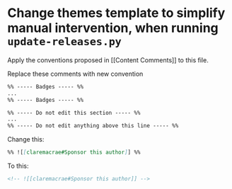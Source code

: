 # Change themes template to simplify manual intervention, when running `update-releases.py`



Apply the conventions proposed in [[Content Comments]] to this file.

Replace these comments with new convention

```markdown
%% ----- Badges ----- %%
...
%% ----- Badges ----- %%

%% ----- Do not edit this section ----- %%
...
%% ----- Do not edit anything above this line ----- %% 
```

Change this:

```markdown
%% ![[claremacrae#Sponsor this author]] %%
```

To this:

```markdown
<!-- ![[claremacrae#Sponsor this author]] -->
```



